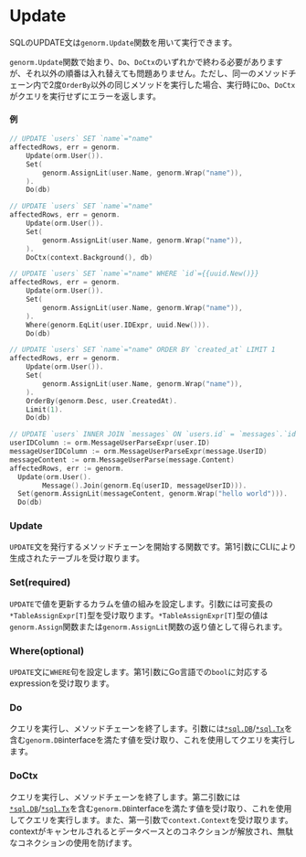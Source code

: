 # Update

SQLのUPDATE文は`genorm.Update`関数を用いて実行できます。

`genorm.Update`関数で始まり、`Do`、`DoCtx`のいずれかで終わる必要がありますが、それ以外の順番は入れ替えても問題ありません。ただし、同一のメソッドチェーン内で2度`OrderBy`以外の同じメソッドを実行した場合、実行時に`Do`、`DoCtx`がクエリを実行せずにエラーを返します。

#### 例

```go
// UPDATE `users` SET `name`="name"
affectedRows, err = genorm.
    Update(orm.User()).
    Set(
        genorm.AssignLit(user.Name, genorm.Wrap("name")),
    ).
    Do(db)

// UPDATE `users` SET `name`="name"
affectedRows, err = genorm.
    Update(orm.User()).
    Set(
        genorm.AssignLit(user.Name, genorm.Wrap("name")),
    ).
    DoCtx(context.Background(), db)

// UPDATE `users` SET `name`="name" WHERE `id`={{uuid.New()}} 
affectedRows, err = genorm.
    Update(orm.User()).
    Set(
        genorm.AssignLit(user.Name, genorm.Wrap("name")),
    ).
    Where(genorm.EqLit(user.IDExpr, uuid.New())).
    Do(db)

// UPDATE `users` SET `name`="name" ORDER BY `created_at` LIMIT 1
affectedRows, err = genorm.
    Update(orm.User()).
    Set(
        genorm.AssignLit(user.Name, genorm.Wrap("name")),
    ).
    OrderBy(genorm.Desc, user.CreatedAt).
    Limit(1).
    Do(db)

// UPDATE `users` INNER JOIN `messages` ON `users.id` = `messages`.`id` SET `content`="hello world"
userIDColumn := orm.MessageUserParseExpr(user.ID)
messageUserIDColumn := orm.MessageUserParseExpr(message.UserID)
messageContent := orm.MessageUserParse(message.Content)
affectedRows, err := genorm.
  Update(orm.User().
		Message().Join(genorm.Eq(userID, messageUserID))).
  Set(genorm.AssignLit(messageContent, genorm.Wrap("hello world"))).
  Do(db)
```

### Update

`UPDATE`文を発行するメソッドチェーンを開始する関数です。第1引数にCLIにより生成されたテーブルを受け取ります。

### Set(required)

`UPDATE`で値を更新するカラムを値の組みを設定します。引数には可変長の`*TableAssignExpr[T]`型を受け取ります。`*TableAssignExpr[T]`型の値は`genorm.Assign`関数または`genorm.AssignLit`関数の返り値として得られます。

### Where(optional)

`UPDATE`文に`WHERE`句を設定します。第1引数にGo言語での`bool`に対応するexpressionを受け取ります。

### Do

クエリを実行し、メソッドチェーンを終了します。引数には[`*sql.DB`](https://pkg.go.dev/database/sql#DB)/[`*sql.Tx`](https://pkg.go.dev/database/sql#Tx)を含む`genorm.DB`interfaceを満たす値を受け取り、これを使用してクエリを実行します。

### DoCtx

クエリを実行し、メソッドチェーンを終了します。第二引数には[`*sql.DB`](https://pkg.go.dev/database/sql#DB)/[`*sql.Tx`](https://pkg.go.dev/database/sql#Tx)を含む`genorm.DB`interfaceを満たす値を受け取り、これを使用してクエリを実行します。また、第一引数で`context.Context`を受け取ります。contextがキャンセルされるとデータベースとのコネクションが解放され、無駄なコネクションの使用を防げます。
